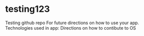 # testing123
Testing github repo
For future directions on how to use your app.
Technologies used in app:
Directions on how to contibute to OS